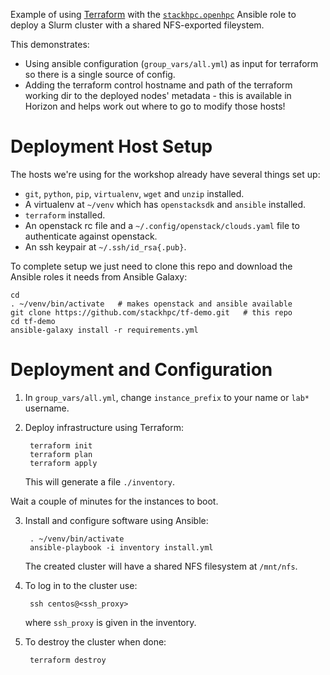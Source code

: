 Example of using [Terraform](https://www.terraform.io/) with the [`stackhpc.openhpc`](https://galaxy.ansible.com/stackhpc/openhpc) Ansible role to deploy a Slurm cluster with a shared NFS-exported fileystem.

This demonstrates:
- Using ansible configuration (`group_vars/all.yml`) as input for terraform so there is a single source of config.
- Adding the terraform control hostname and path of the terraform working dir to the deployed nodes' metadata - this is available in Horizon and helps work out where to go to modify those hosts!

# Deployment Host Setup

The hosts we're using for the workshop already have several things set up:
- `git`, `python`, `pip`, `virtualenv`, `wget` and `unzip` installed.
- A virtualenv at `~/venv` which has `openstacksdk` and `ansible` installed.
- `terraform` installed.
- An openstack rc file and a `~/.config/openstack/clouds.yaml` file to authenticate against openstack.
- An ssh keypair at `~/.ssh/id_rsa{.pub}`.

To complete setup we just need to clone this repo and download the Ansible roles it needs from Ansible Galaxy:

    cd
    . ~/venv/bin/activate   # makes openstack and ansible available
    git clone https://github.com/stackhpc/tf-demo.git   # this repo
    cd tf-demo
    ansible-galaxy install -r requirements.yml


# Deployment and Configuration

1. In `group_vars/all.yml`, change `instance_prefix` to your name or `lab*` username.

2. Deploy infrastructure using Terraform:

        terraform init
        terraform plan
        terraform apply

   This will generate a file `./inventory`.

Wait a couple of minutes for the instances to boot.

3. Install and configure software using Ansible:
    
        . ~/venv/bin/activate
        ansible-playbook -i inventory install.yml

    The created cluster will have a shared NFS filesystem at `/mnt/nfs`.

4. To log in to the cluster use:

        ssh centos@<ssh_proxy>

   where `ssh_proxy` is given in the inventory.
    

5. To destroy the cluster when done:

        terraform destroy

